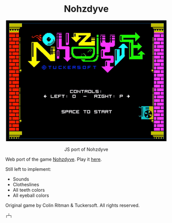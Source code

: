 <h1 align="center">Nohzdyve</h1>
<p align="center">
  <img src="./game.gif" alt="JS port of Nohzdyve">
</p>
<p align="center">JS port of Nohzdyve</p>

Web port of the game [Nohzdyve](https://tuckersoft.net/ealing20541/nohzdyve/). Play it [here](https://christopherwk210.github.io/nohzdyve-js/).

Still left to implement:

- Sounds
- Clotheslines
- All teeth colors
- All eyeball colors

Original game by Colin Ritman & Tuckersoft. All rights reserved.

`┌┴┐`
